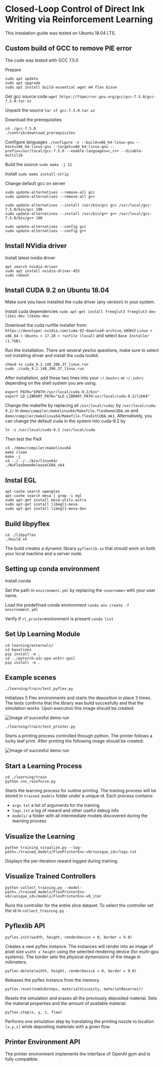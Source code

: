 # Closed-Loop Control of Direct Ink Writing via Reinforcement Learning

This instalation guide was tested on Ubuntu 18.04 LTS.

## Custom build of GCC to remove PIE error

The code was tested with GCC 7.5.0

Prepare
```
sudo apt update
sudo apt upgrade
sudo apt install build-essential wget m4 flex bison
```
Get gcc source code ```wget https://ftpmirror.gnu.org/gcc/gcc-7.5.0/gcc-7.5.0.tar.xz```

Unpack the source ```tar xf gcc-7.5.0.tar.xz```

Download the prerequisities
```
cd ./gcc-7.5.0
./contrib/download_prerequisites
```

Configure languages ```./configure -v --build=x86_64-linux-gnu --host=x86_64-linux-gnu --target=x86_64-linux-gnu --prefix=/usr/local/gcc-7.5.0 --enable-languages=c,c++ --disable-multilib```

Build the source ```sudo make -j 12```

Install ```sudo make install-strip```

Change default gcc on server
```
sudo update-alternatives --remove-all gcc 
sudo update-alternatives --remove-all g++

sudo update-alternatives --install /usr/bin/gcc gcc /usr/local/gcc-7.5.0/bin/gcc 100
sudo update-alternatives --install /usr/bin/g++ g++ /usr/local/gcc-7.5.0/bin/g++ 100

sudo update-alternatives --config gcc
sudo update-alternatives --config g++
```

## Install NVidia driver

Install latest nvidia driver
```
apt search nvidia-driver
sudo apt install nvidia-driver-455
sudo reboot
```

## Install CUDA 9.2 on Ubuntu 18.04

Make sure you have installed the cuda driver (any version) in your system.

Install cuda dependencies ```sudo apt-get install freeglut3 freeglut3-dev libxi-dev libxmu-dev```

Download the cuda runfile installer from: `https://developer.nvidia.com/cuda-92-download-archive`, select `Linux > x86_64 > Ubuntu > 17.10 > runfile (local)` and select `Base Installer (1.7GB)`.

 Run the installation. There are several yes/no questions, make sure to select not installing driver and install the cuda toolkit.

```
chmod +x cuda_9.2.148_396.37_linux.run
sudo ./cuda_9.2.148_396.37_linux.run
```

After installation, add these two lines into your `~/.bashrc` or `~/.zshrc` depending on the shell system you are using.

```
export PATH="$PATH:/usr/local/cuda-9.2/bin"
export LD_LIBRARY_PATH="$LD_LIBRARY_PATH:usr/local/cuda-9.2/lib64"
```

Change the makefile by replacing all `/usr/local/cuda/` by `/usr/local/cuda-9.2/` in `demo/compiler/makelinux64/Makefile.flexDemoCUDA.mk` and `demo/compiler/makelinux64/Makefile.flexExtCUDA.mk1`. Alternatively, you can change the default cuda in the system into cuda-9.2 by 

```
ln -s /usr/local/cuda-9.2 /usr/local/cuda
```

Then test the FleX

```
cd ./demo/compiler/makelinux64
make clean
make -j
cd ../../../bin/linux64/
./NvFlexDemoReleaseCUDA_x64
```

## Instal EGL

```
apt-cache search opengles 
apt-cache search mesa | grep -i egl
sudo apt-get install mesa-utils-extra
sudo apt-get install libegl1-mesa
sudo apt-get install libegl1-mesa-dev
```

## Build libpyflex

```
cd ./libpyflex
./build.sh

```

The build creates a dynamic library `pyflexlib.so` that should work on both your local machine and a server node.

## Setting up conda environment

Install conda

Set the path in `environment.yml` by replacing the `<username>` with your user name.

Load the predefined conda environment ```conda env create -f environment.yml```

Verify if ```rl_printer```environment is present ```conda list```

## Set Up Learning Module

```
cd learning/externals/
cd baselines
pip install -e .
cd ../pytorch-a2c-ppo-acktr-gail
pip install -e .
```


## Example scenes

```
./learning/train/test_pyflex.py
```

Initializes 5 Flex environments and starts the deposition in place 3 times. The tests confirms that the library was build succesfully and that the simulation works. Upon execution this image should be created:

![Image of succesful demo run](https://github.com/misop/Closed-Loop-Control-of-Direct-Ink-Writing-via-Reinforcement-Learning/blob/main/imgs/pyflex_test.png?raw=true)


```
./learning/train/test_printer.py
```

Starts a printing process controlled through python. The printer follows a lucky leaf print. After printing the following image should be created:

![Image of succesful demo run](https://github.com/misop/Closed-Loop-Control-of-Direct-Ink-Writing-via-Reinforcement-Learning/blob/main/imgs/printer_test.png?raw=true)

## Start a Learning Process

```
cd ./learning/train
python cnn_reinforce.py
```

Starts the learning process for outline printing. The training process will be stored in `trained_models` folder under a unique id. Each process contains:
- `args.txt` a list of arguments for the training
- `logs.txt` a log of reward and other useful debug info
- `models/` a folder with all intermediate models discovered during the learning process

## Visualize the Learning

```
python training_visualize.py --log-path=./trained_models/FlexPrinterEnv-v0/<unique_id>/logs.txt
```

Displays the per-iteration reward logged during training.

## Visualize Trained Controllers

```
python collect_training.py --model-path=./trained_models/FlexPrinterEnv-v0/<unique_id>/models/FlexPrinterEnv-v0_iter
```

Runs the controller for the entire slice dataset. To select the controller set the id in `collect_training.py `.

## Pyflexlib API


```
pyflex.init(width, height, renderDevice = 0, border = 9.0)
```

Creates a new pyflex instance. The instances will render into an image of pixel size `width x height` using the selected rendering device (for multi-gpu systems). The border sets the physical dymensions of the image in milimeters.

```
pyflex.delete(width, height, renderDevice = 0, border = 9.0)
```

Releases the pyflex instance from the memory.

```
pyflex.reset(numSubsteps, materialViscosity, materialReservoir)
```

Resets the simulation and erases all the previously deposited material. Sets the material properties and the amount of available material.

```
pyflex.step(x, y, z, flow)
```

Performs one simulation step by translating the printing nozzle to location `[x,y,z]` while depositing materials with a given flow.

## Printer Environment API

The printer environment implements the interface of OpenAI gym and is fully compatible.




